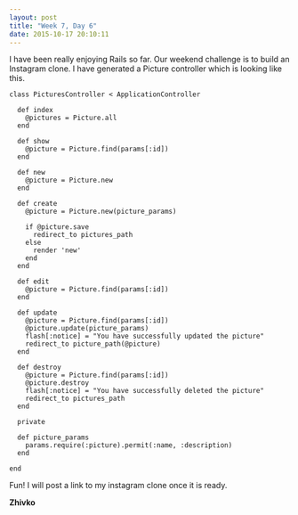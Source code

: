 ```yaml
---
layout: post
title: "Week 7, Day 6"
date: 2015-10-17 20:10:11
---
```

I have been really enjoying Rails so far. Our weekend challenge is to build an Instagram clone. I have generated a Picture controller which is looking like this.

    class PicturesController < ApplicationController

      def index
        @pictures = Picture.all
      end

      def show
        @picture = Picture.find(params[:id])
      end

      def new
        @picture = Picture.new
      end

      def create
        @picture = Picture.new(picture_params)

        if @picture.save
          redirect_to pictures_path
        else
          render 'new'
        end
      end

      def edit
        @picture = Picture.find(params[:id])
      end

      def update
        @picture = Picture.find(params[:id])
        @picture.update(picture_params)
        flash[:notice] = "You have successfully updated the picture"
        redirect_to picture_path(@picture)
      end

      def destroy
        @picture = Picture.find(params[:id])
        @picture.destroy
        flash[:notice] = "You have successfully deleted the picture"
        redirect_to pictures_path
      end

      private

      def picture_params
        params.require(:picture).permit(:name, :description)
      end

    end

Fun! I will post a link to my instagram clone once it is ready.

__Zhivko__
